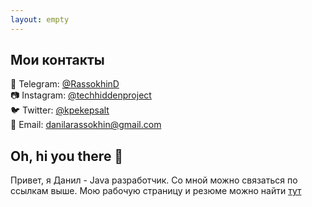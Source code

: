 ```yaml
---
layout: empty
---
```

## Мои контакты
📱 Telegram: [@RassokhinD](https://t.me/RassokhinD)
<br>📷 Instagram: [@techhiddenproject](https://www.instagram.com/techhiddenproject/)
<br>🐦 Twitter: [@kpekepsalt](https://twitter.com/kpekepsalt)
<br>📧 Email: danilarassokhin@gmail.com

## Oh, hi you there 👋
Привет, я Данил - Java разработчик. Со мной можно связаться по ссылкам выше. Мою рабочую страницу и резюме можно найти [тут](https://hiddenproject.tech)

